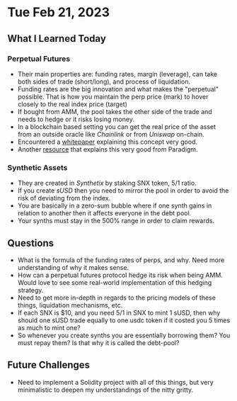 # Tue Feb 21, 2023

## What I Learned Today

### Perpetual Futures

- Their main properties are: funding rates, margin (leverage), can take both sides of trade (short/long), and process of liquidation.
- Funding rates are the big innovation and what makes the "perpetual" possible. That is how you maintain the perp price (mark) to hover closely to the real index price (target)
- If bought from AMM, the pool takes the other side of the trade and needs to hedge or it risks losing money.
- In a blockchain based setting you can get the real price of the asset from an outside oracle like _Chainlink_ or from _Uniswap_ on-chain.
- Encountered a [whitepaper](https://raw.githubusercontent.com/DistributedCollective/sovryn-perpetual-futures/main/docs/SovrynPerpetualsV1_1.9.pdf) explaining this concept very good.
- Another [resource](https://research.paradigm.xyz/cartoon-guide-to-perps) that explains this very good from Paradigm.

### Synthetic Assets

- They are created in _Synthetix_ by staking SNX token, 5/1 ratio.
- If you create _sUSD_ then you need to mirror the pool in order to avoid the risk of deviating from the index.
- You are basically in a zero-sum bubble where if one synth gains in relation to another then it affects everyone in the debt pool.
- Your synths must stay in the 500% range in order to claim rewards.

## Questions

- What is the formula of the funding rates of perps, and why. Need more understanding of why it makes sense.
- How can a perpetual futures protocol hedge its risk when being AMM. Would love to see some real-world implementation of this hedging strategy.
- Need to get more in-depth in regards to the pricing models of these things, liquidation mechanisms, etc.
- If each SNX is $10, and you need 5/1 in SNX to mint 1 sUSD, then why should one sUSD trade equally to one usdc token if it costed you 5 times as much to mint one?
- So whenever you create synths you are essentially borrowing them? You must repay them? Is that why it is called the debt-pool?

## Future Challenges

- Need to implement a Solidity project with all of this things, but very minimalistic to deepen my understandings of the nitty gritty.
